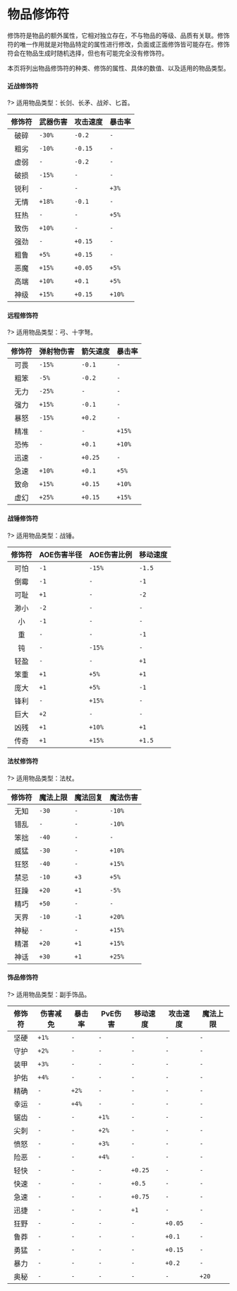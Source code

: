 # 物品修饰符

修饰符是物品的额外属性，它相对独立存在，不与物品的等级、品质有关联。修饰符的唯一作用就是对物品特定的属性进行修改，负面或正面修饰皆可能存在。修饰符会在物品生成时随机选择，但也有可能完全没有修饰符。

本页将列出物品修饰符的种类、修饰的属性、具体的数值、以及适用的物品类型。

<!-- tabs:start -->

#### **近战修饰符**

?> 适用物品类型：长剑、长矛、战斧、匕首。

| 修饰符 | 武器伤害 | 攻击速度 | 暴击率 |
| :----: | -------- | -------- | ------ |
|  破碎  | `-30%`   | `-0.2`   | `-`    |
|  粗劣  | `-10%`   | `-0.15`  | `-`    |
|  虚弱  | `-`      | `-0.2`   | `-`    |
|  破损  | ``-15%`` | `-`      | `-`    |
|  锐利  | `-`      | `-`      | `+3%`  |
|  无情  | `+18%`   | `-0.1`   | `-`    |
|  狂热  | `-`      | `-`      | `+5%`  |
|  致伤  | `+10%`   | `-`      | `-`    |
|  强劲  | `-`      | `+0.15`  | `-`    |
|  粗鲁  | `+5%`    | `+0.15`  | `-`    |
|  恶魔  | `+15%`   | `+0.05`  | `+5%`  |
|  高端  | `+10%`   | `+0.1`   | `+5%`  |
|  神级  | `+15%`   | `+0.15`  | `+10%` |

#### **远程修饰符**

?> 适用物品类型：弓、十字弩。

| 修饰符 | 弹射物伤害 | 箭矢速度 | 暴击率 |
| :----: | ---------- | -------- | ------ |
|  可畏  | `-15%`     | `-0.1`   | `-`    |
|  粗笨  | `-5%`      | `-0.2`   | `-`    |
|  无力  | `-25%`     | `-`      | `-`    |
|  强力  | `+15%`     | `-0.1`   | `-`    |
|  暴怒  | `-15%`     | `+0.2`   | `-`    |
|  精准  | `-`        | `-`      | `+15%` |
|  恐怖  | `-`        | `+0.1`   | `+10%` |
|  迅速  | `-`        | `+0.25`  | `-`    |
|  急速  | `+10%`     | `+0.1`   | `+5%`  |
|  致命  | `+15%`     | `+0.15`  | `+10%` |
|  虚幻  | `+25%`     | `+0.15`  | `+15%` |

#### **战锤修饰符**

?> 适用物品类型：战锤。

| 修饰符 | AOE伤害半径 | AOE伤害比例 | 移动速度 |
| :----: | ----------- | ----------- | -------- |
|  可怕  | `-1`        | `-15%`      | `-1.5`   |
|  倒霉  | `-1`        | `-`         | `-1`     |
|  可耻  | `+1`        | `-`         | `-2`     |
|  渺小  | `-2`        | `-`         | `-`      |
|   小   | `-1`        | `-`         | `-`      |
|   重   | `-`         | `-`         | `-1`     |
|   钝   | `-`         | `-15%`      | `-`      |
|  轻盈  | `-`         | `-`         | `+1`     |
|  笨重  | `+1`        | `+5%`       | `+1`     |
|  庞大  | `+1`        | `+5%`       | `-1`     |
|  锋利  | `-`         | `+15%`      | `-`      |
|  巨大  | `+2`        | `-`         | `-`      |
|  凶残  | `+1`        | `+10%`      | `+1`     |
|  传奇  | `+1`        | `+15%`      | `+1.5`   |

#### **法杖修饰符**

?> 适用物品类型：法杖。

| 修饰符 | 魔法上限 | 魔法回复 | 魔法伤害 |
| :----: | -------- | -------- | -------- |
|  无知  | `-30`    | `-`      | `-10%`   |
|  错乱  | `-`      | `-`      | `-10%`   |
|  笨拙  | `-40`    | `-`      | `-`      |
|  威猛  | `-30`    | `-`      | `+10%`   |
|  狂怒  | `-40`    | `-`      | `+15%`   |
|  禁忌  | `-10`    | `+3`     | `+5%`    |
|  狂躁  | `+20`    | `+1`     | `-5%`    |
|  精巧  | `+50`    | `-`      | `-`      |
|  天界  | `-10`    | `-1`     | `+20%`   |
|  神秘  | `-`      | `-`      | `+15%`   |
|  精湛  | `+20`    | `+1`     | `+15%`   |
|  神话  | `+30`    | `+1`     | `+25%`   |

#### **饰品修饰符**

?> 适用物品类型：副手饰品。

| 修饰符 | 伤害减免 | 暴击率 | PvE伤害 | 移动速度 | 攻击速度 | 魔法上限 |
| :----: | -------- | ------ | ------- | -------- | -------- | -------- |
|  坚硬  | `+1%`    | `-`    | `-`     | `-`      | `-`      | `-`      |
|  守护  | `+2%`    | `-`    | `-`     | `-`      | `-`      | `-`      |
|  装甲  | `+3%`    | `-`    | `-`     | `-`      | `-`      | `-`      |
|  护佑  | `+4%`    | `-`    | `-`     | `-`      | `-`      | `-`      |
|  精确  | `-`      | `+2%`  | `-`     | `-`      | `-`      | `-`      |
|  幸运  | `-`      | `+4%`  | `-`     | `-`      | `-`      | `-`      |
|  锯齿  | `-`      | `-`    | `+1%`   | `-`      | `-`      | `-`      |
|  尖刺  | `-`      | `-`    | `+2%`   | `-`      | `-`      | `-`      |
|  愤怒  | `-`      | `-`    | `+3%`   | `-`      | `-`      | `-`      |
|  险恶  | `-`      | `-`    | `+4%`   | `-`      | `-`      | `-`      |
|  轻快  | `-`      | `-`    | `-`     | `+0.25`  | `-`      | `-`      |
|  快速  | `-`      | `-`    | `-`     | `+0.5`   | `-`      | `-`      |
|  急速  | `-`      | `-`    | `-`     | `+0.75`  | `-`      | `-`      |
|  迅捷  | `-`      | `-`    | `-`     | `+1`     | `-`      | `-`      |
|  狂野  | `-`      | `-`    | `-`     | `-`      | `+0.05`  | `-`      |
|  鲁莽  | `-`      | `-`    | `-`     | `-`      | `+0.1`   | `-`      |
|  勇猛  | `-`      | `-`    | `-`     | `-`      | `+0.15`  | `-`      |
|  暴力  | `-`      | `-`    | `-`     | `-`      | `+0.2`   | `-`      |
|  奥秘  | `-`      | `-`    | `-`     | `-`      | `-`      | `+20`    |

<!-- tabs:end -->